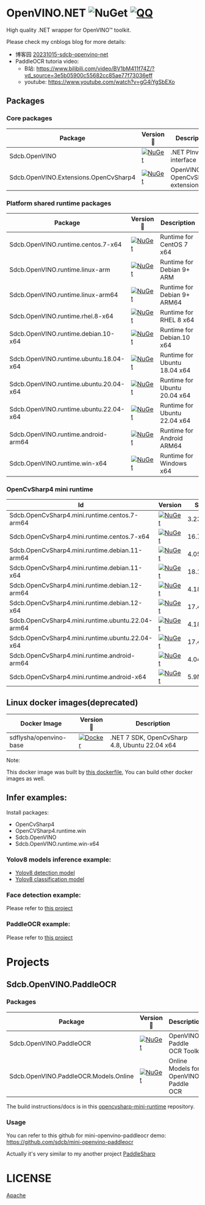# OpenVINO.NET ![NuGet](https://img.shields.io/nuget/dt/Sdcb.OpenVINO.svg?style=flat-square) [![QQ](https://img.shields.io/badge/QQ_Group-495782587-52B6EF?style=social&logo=tencent-qq&logoColor=000&logoWidth=20)](http://qm.qq.com/cgi-bin/qm/qr?_wv=1027&k=mma4msRKd372Z6dWpmBp4JZ9RL4Jrf8X&authKey=gccTx0h0RaH5b8B8jtuPJocU7MgFRUznqbV%2FLgsKdsK8RqZE%2BOhnETQ7nYVTp1W0&noverify=0&group_code=495782587)

High quality .NET wrapper for OpenVINO™ toolkit.

Please check my cnblogs blog for more details:
* 博客园 [20231015-sdcb-openvino-net](https://www.cnblogs.com/sdflysha/p/20231015-sdcb-openvino-net.html)
* PaddleOCR tutoria video:
  * B站: https://www.bilibili.com/video/BV1bM411f74Z/?vd_source=3e5b05900c55682cc85ae77f73036eff
  * youtube: https://www.youtube.com/watch?v=gG4iYgSbEXo

## Packages

### Core packages

| Package                                | Version 📌                                                                                                                                                | Description                  |
| -------------------------------------- | -------------------------------------------------------------------------------------------------------------------------------------------------------- | ---------------------------- |
| Sdcb.OpenVINO                          | [![NuGet](https://img.shields.io/nuget/v/Sdcb.OpenVINO.svg)](https://nuget.org/packages/Sdcb.OpenVINO)                                                   | .NET PInvoke interface       |
| Sdcb.OpenVINO.Extensions.OpenCvSharp4  | [![NuGet](https://img.shields.io/nuget/v/Sdcb.OpenVINO.Extensions.OpenCvSharp4.svg)](https://nuget.org/packages/Sdcb.OpenVINO.Extensions.OpenCvSharp4)   | OpenVINO OpenCvSharp4 extensions   |

### Platform shared runtime packages

| Package                                | Version 📌                                                                                                                                                | Description                  |
| -------------------------------------- | -------------------------------------------------------------------------------------------------------------------------------------------------------- | ---------------------------- |
| Sdcb.OpenVINO.runtime.centos.7-x64     | [![NuGet](https://img.shields.io/nuget/v/Sdcb.OpenVINO.runtime.centos.7-x64.svg)](https://nuget.org/packages/Sdcb.OpenVINO.runtime.centos.7-x64)         | Runtime for CentOS 7 x64     |
| Sdcb.OpenVINO.runtime.linux-arm        | [![NuGet](https://img.shields.io/nuget/v/Sdcb.OpenVINO.runtime.linux-arm.svg)](https://nuget.org/packages/Sdcb.OpenVINO.runtime.linux-arm)               | Runtime for Debian 9+ ARM    |
| Sdcb.OpenVINO.runtime.linux-arm64      | [![NuGet](https://img.shields.io/nuget/v/Sdcb.OpenVINO.runtime.linux-arm64.svg)](https://nuget.org/packages/Sdcb.OpenVINO.runtime.linux-arm64)           | Runtime for Debian 9+ ARM64  |
| Sdcb.OpenVINO.runtime.rhel.8-x64       | [![NuGet](https://img.shields.io/nuget/v/Sdcb.OpenVINO.runtime.rhel.8-x64.svg)](https://nuget.org/packages/Sdcb.OpenVINO.runtime.rhel.8-x64)             | Runtime for RHEL 8 x64       |
| Sdcb.OpenVINO.runtime.debian.10-x64    | [![NuGet](https://img.shields.io/nuget/v/Sdcb.OpenVINO.runtime.debian.10-x64.svg)](https://nuget.org/packages/Sdcb.OpenVINO.runtime.debian.10-x64)       | Runtime for Debian.10 x64    |
| Sdcb.OpenVINO.runtime.ubuntu.18.04-x64 | [![NuGet](https://img.shields.io/nuget/v/Sdcb.OpenVINO.runtime.ubuntu.18.04-x64.svg)](https://nuget.org/packages/Sdcb.OpenVINO.runtime.ubuntu.18.04-x64) | Runtime for Ubuntu 18.04 x64 |
| Sdcb.OpenVINO.runtime.ubuntu.20.04-x64 | [![NuGet](https://img.shields.io/nuget/v/Sdcb.OpenVINO.runtime.ubuntu.20.04-x64.svg)](https://nuget.org/packages/Sdcb.OpenVINO.runtime.ubuntu.20.04-x64) | Runtime for Ubuntu 20.04 x64 |
| Sdcb.OpenVINO.runtime.ubuntu.22.04-x64 | [![NuGet](https://img.shields.io/nuget/v/Sdcb.OpenVINO.runtime.ubuntu.22.04-x64.svg)](https://nuget.org/packages/Sdcb.OpenVINO.runtime.ubuntu.22.04-x64) | Runtime for Ubuntu 22.04 x64 |
| Sdcb.OpenVINO.runtime.android-arm64    | [![NuGet](https://img.shields.io/nuget/v/Sdcb.OpenVINO.runtime.android-arm64.svg)](https://nuget.org/packages/Sdcb.OpenVINO.runtime.android-arm64)       | Runtime for Android ARM64    |
| Sdcb.OpenVINO.runtime.win-x64          | [![NuGet](https://img.shields.io/nuget/v/Sdcb.OpenVINO.runtime.win-x64.svg)](https://nuget.org/packages/Sdcb.OpenVINO.runtime.win-x64)                   | Runtime for Windows x64      |

### OpenCvSharp4 mini runtime

| Id                                     | Version | Size      | OS      | Arch |
| -------------------------------------- | ----- | -------- | ------------ | ----- |
| Sdcb.OpenCvSharp4.mini.runtime.centos.7-arm64      | [![NuGet](https://img.shields.io/nuget/v/Sdcb.OpenCvSharp4.mini.runtime.centos.7-arm64.svg)](https://nuget.org/packages/Sdcb.OpenCvSharp4.mini.runtime.centos.7-arm64) | 3.23MB  | CentOS 7     | ARM64 |
| Sdcb.OpenCvSharp4.mini.runtime.centos.7-x64       | [![NuGet](https://img.shields.io/nuget/v/Sdcb.OpenCvSharp4.mini.runtime.centos.7-x64.svg)](https://nuget.org/packages/Sdcb.OpenCvSharp4.mini.runtime.centos.7-x64) | 16.75MB | CentOS 7     | x64   |
| Sdcb.OpenCvSharp4.mini.runtime.debian.11-arm64    | [![NuGet](https://img.shields.io/nuget/v/Sdcb.OpenCvSharp4.mini.runtime.debian.11-arm64.svg)](https://nuget.org/packages/Sdcb.OpenCvSharp4.mini.runtime.debian.11-arm64) | 4.05MB  | Debian 11    | ARM64 |
| Sdcb.OpenCvSharp4.mini.runtime.debian.11-x64      | [![NuGet](https://img.shields.io/nuget/v/Sdcb.OpenCvSharp4.mini.runtime.debian.11-x64.svg)](https://nuget.org/packages/Sdcb.OpenCvSharp4.mini.runtime.debian.11-x64) | 18.13MB | Debian 11    | x64   |
| Sdcb.OpenCvSharp4.mini.runtime.debian.12-arm64    | [![NuGet](https://img.shields.io/nuget/v/Sdcb.OpenCvSharp4.mini.runtime.debian.12-arm64.svg)](https://nuget.org/packages/Sdcb.OpenCvSharp4.mini.runtime.debian.12-arm64) | 4.18MB  | Debian 12    | ARM64 |
| Sdcb.OpenCvSharp4.mini.runtime.debian.12-x64      | [![NuGet](https://img.shields.io/nuget/v/Sdcb.OpenCvSharp4.mini.runtime.debian.12-x64.svg)](https://nuget.org/packages/Sdcb.OpenCvSharp4.mini.runtime.debian.12-x64) | 17.47MB | Debian 12    | x64   |
| Sdcb.OpenCvSharp4.mini.runtime.ubuntu.22.04-arm64 | [![NuGet](https://img.shields.io/nuget/v/Sdcb.OpenCvSharp4.mini.runtime.ubuntu.22.04-arm64.svg)](https://nuget.org/packages/Sdcb.OpenCvSharp4.mini.runtime.ubuntu.22.04-arm64) | 4.18MB  | Ubuntu 22.04 | ARM64 |
| Sdcb.OpenCvSharp4.mini.runtime.ubuntu.22.04-x64   | [![NuGet](https://img.shields.io/nuget/v/Sdcb.OpenCvSharp4.mini.runtime.ubuntu.22.04-x64.svg)](https://nuget.org/packages/Sdcb.OpenCvSharp4.mini.runtime.ubuntu.22.04-x64) | 17.47MB | Ubuntu 22.04 | x64   |
| Sdcb.OpenCvSharp4.mini.runtime.android-arm64      | [![NuGet](https://img.shields.io/nuget/v/Sdcb.OpenCvSharp4.mini.runtime.android-arm64.svg)](https://nuget.org/packages/Sdcb.OpenCvSharp4.mini.runtime.android-arm64) | 4.04MB  | Android      | ARM64 |
| Sdcb.OpenCvSharp4.mini.runtime.android-x64      | [![NuGet](https://img.shields.io/nuget/v/Sdcb.OpenCvSharp4.mini.runtime.android-x64.svg)](https://nuget.org/packages/Sdcb.OpenCvSharp4.mini.runtime.android-x64) | 5.9MB  | Android      | x64 |


## Linux docker images(deprecated)

| Docker Image           | Version 📌                                                                                                            | Description                                   |
| ---------------------- | -------------------------------------------------------------------------------------------------------------------- | --------------------------------------------- |
| sdflysha/openvino-base | [![Docker](https://img.shields.io/docker/v/sdflysha/openvino-base)](https://hub.docker.com/r/sdflysha/openvino-base) | .NET 7 SDK, OpenCvSharp 4.8, Ubuntu 22.04 x64 |

Note: 

This docker image was built by [this dockerfile](https://github.com/sdcb/dockerfiles/blob/main/openvino/openvino-base/dockerfile), You can build other docker images as well.

## Infer examples:

Install packages:
* OpenCvSharp4
* OpenCVSharp4.runtime.win
* Sdcb.OpenVINO
* Sdcb.OpenVINO.runtime.win-x64

### Yolov8 models inference example:

* [Yolov8 detection model](https://github.com/sdcb/sdcb-openvino-yolov8-det)
* [Yolov8 classification model](https://github.com/sdcb/sdcb-openvino-yolov8-cls)

### Face detection example:
Please refer to [this project](https://github.com/sdcb/mini-openvino-facedetection)

### PaddleOCR example:
Please refer to [this project](https://github.com/sdcb/mini-openvino-paddleocr)

# Projects

## Sdcb.OpenVINO.PaddleOCR

### Packages

| Package                               | Version 📌                                                                                                                                              | Description                           |
| ------------------------------------- | ------------------------------------------------------------------------------------------------------------------------------------------------------ | ------------------------------------- |
| Sdcb.OpenVINO.PaddleOCR               | [![NuGet](https://img.shields.io/nuget/v/Sdcb.OpenVINO.PaddleOCR.svg)](https://nuget.org/packages/Sdcb.OpenVINO.PaddleOCR)                             | OpenVINO Paddle OCR Toolkit           |
| Sdcb.OpenVINO.PaddleOCR.Models.Online | [![NuGet](https://img.shields.io/nuget/v/Sdcb.OpenVINO.PaddleOCR.Models.Online.svg)](https://nuget.org/packages/Sdcb.OpenVINO.PaddleOCR.Models.Online) | Online Models for OpenVINO Paddle OCR |

The build instructions/docs is in this [opencvsharp-mini-runtime](https://github.com/sdcb/opencvsharp-mini-runtime) repository.

### Usage

You can refer to this github for mini-openvino-paddleocr demo: https://github.com/sdcb/mini-openvino-paddleocr

Actually it's very similar to my another project [PaddleSharp](https://github.com/sdcb/PaddleSharp/blob/master/docs/ocr.md)

# LICENSE

[Apache](./LICENSE.txt)
